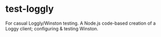 # test-loggly
For casual Loggly/Winston testing. A Node.js code-based creation of a Loggy client; configuring & testing Winston.
